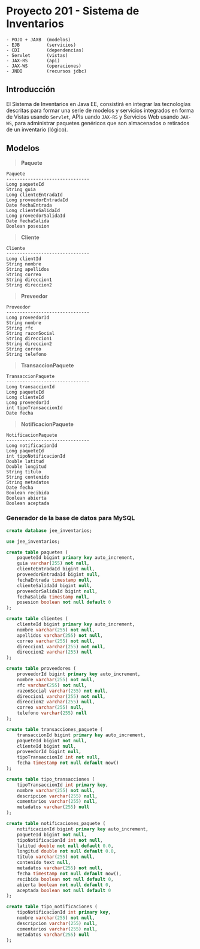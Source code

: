 # Proyecto 201 - Sistema de Inventarios

    - POJO + JAXB  (modelos)
    - EJB          (servicios)
    - CDI          (dependencias)
    - Servlet      (vistas)
    - JAX-RS       (api)
    - JAX-WS       (operaciones)
    - JNDI         (recursos jdbc)

## Introducción

El Sistema de Inventarios en Java EE, consistirá en integrar las tecnologías descritas para formar una serie de modelos y servicios integrados en forma de Vistas usando `Servlet`, APIs uando `JAX-RS` y Servicios Web usando `JAX-WS`, para administrar paquetes genéricos que son almacenados o retirados de un inventario (lógico).

## Modelos

> **Paquete**

    Paquete
    -------------------------------
    Long paqueteId
    String guia
    Long clienteEntradaId
    Long proveedorEntradaId
    Date fechaEntrada
    Long clienteSalidaId
    Long proveedorSalidaId
    Date fechaSalida
    Boolean posesion

> **Cliente**

    Cliente
    -------------------------------
    Long clientId
    String nombre
    String apellidos
    String correo
    String direccion1
    String direccion2
    
> **Preveedor**

    Proveedor
    -------------------------------
    Long proveedorId
    String nombre
    String rfc
    String razonSocial
    String direccion1
    String direccion2
    String correo
    String telefono

> **TransaccionPaquete**

    TransaccionPaquete
    -------------------------------
    Long transaccionId
    Long paqueteId
    Long clienteId
    Long proveedorId
    int tipoTransaccionId
    Date fecha

> **NotificacionPaquete**

    NotificacionPaquete
    -------------------------------
    Long notificacionId
    Long paqueteId
    int tipoNotificacionId
    Double latitud
    Double longitud
    String titulo
    String contenido
    String metadatos
    Date fecha
    Boolean recibida
    Boolean abierta
    Boolean aceptada

### Generador de la base de datos para MySQL

```sql
create database jee_inventarios;

use jee_inventarios;

create table paquetes (
    paqueteId bigint primary key auto_increment,
    guia varchar(255) not null,
    clienteEntradaId bigint null,
    proveedorEntradaId bigint null,
    fechaEntrada timestamp null,
    clienteSalidaId bigint null,
    proveedorSalidaId bigint null,
    fechaSalida timestamp null,
    posesion boolean not null default 0
);

create table clientes (
    clienteId bigint primary key auto_increment,
    nombre varchar(255) not null,
    apellidos varchar(255) not null,
    correo varchar(255) not null,
    direccion1 varchar(255) not null,
    direccion2 varchar(255) null
);

create table proveedores (
    proveedorId bigint primary key auto_increment,
    nombre varchar(255) not null,
    rfc varchar(255) not null,
    razonSocial varchar(255) not null,
    direccion1 varchar(255) not null,
    direccion2 varchar(255) null,
    correo varchar(255) null,
    telefono varchar(255) null
);

create table transacciones_paquete (
    transaccionId bigint primary key auto_increment,
    paqueteId bigint not null,
    clienteId bigint null,
    proveedorId bigint null,
    tipoTransaccionId int not null,
    fecha timestamp not null default now()
);

create table tipo_transacciones (
    tipoTransaccionId int primary key,
    nombre varchar(255) not null,
    descripcion varchar(255) null,
    comentarios varchar(255) null,
    metadatos varchar(255) null
);

create table notificaciones_paquete (
    notificacionId bigint primary key auto_increment,
    paqueteId bigint not null,
    tipoNotificacionId int not null,
    latitud double not null default 0.0,
    longitud double not null default 0.0,
    titulo varchar(255) not null,
    contenido text null,
    metadatos varchar(255) not null,
    fecha timestamp not null default now(),
    recibida boolean not null default 0,
    abierta boolean not null default 0,
    aceptada boolean not null default 0
);

create table tipo_notificaciones (
    tipoNotificacionId int primary key,
    nombre varchar(255) not null,
    descripcion varchar(255) null,
    comentarios varchar(255) null,
    metadatos varchar(255) null
);
```